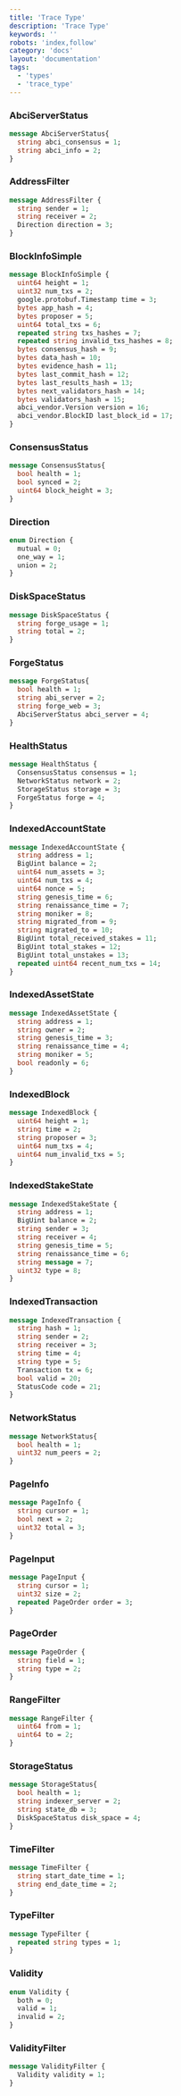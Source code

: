 ```yaml
---
title: 'Trace Type'
description: 'Trace Type'
keywords: ''
robots: 'index,follow'
category: 'docs'
layout: 'documentation'
tags:
  - 'types'
  - 'trace_type'
---
```



### AbciServerStatus

```protobuf
message AbciServerStatus{
  string abci_consensus = 1;
  string abci_info = 2;
}
```

### AddressFilter

```protobuf
message AddressFilter {
  string sender = 1;
  string receiver = 2;
  Direction direction = 3;
}
```

### BlockInfoSimple

```protobuf
message BlockInfoSimple {
  uint64 height = 1;
  uint32 num_txs = 2;
  google.protobuf.Timestamp time = 3;
  bytes app_hash = 4;
  bytes proposer = 5;
  uint64 total_txs = 6;
  repeated string txs_hashes = 7;
  repeated string invalid_txs_hashes = 8;
  bytes consensus_hash = 9;
  bytes data_hash = 10;
  bytes evidence_hash = 11;
  bytes last_commit_hash = 12;
  bytes last_results_hash = 13;
  bytes next_validators_hash = 14;
  bytes validators_hash = 15;
  abci_vendor.Version version = 16;
  abci_vendor.BlockID last_block_id = 17;
}
```

### ConsensusStatus

```protobuf
message ConsensusStatus{
  bool health = 1;
  bool synced = 2;
  uint64 block_height = 3;
}
```

### Direction

```protobuf
enum Direction {
  mutual = 0;
  one_way = 1;
  union = 2;
}
```

### DiskSpaceStatus

```protobuf
message DiskSpaceStatus {
  string forge_usage = 1;
  string total = 2;
}
```

### ForgeStatus

```protobuf
message ForgeStatus{
  bool health = 1;
  string abi_server = 2;
  string forge_web = 3;
  AbciServerStatus abci_server = 4;
}
```

### HealthStatus

```protobuf
message HealthStatus {
  ConsensusStatus consensus = 1;
  NetworkStatus network = 2;
  StorageStatus storage = 3;
  ForgeStatus forge = 4;
}
```

### IndexedAccountState

```protobuf
message IndexedAccountState {
  string address = 1;
  BigUint balance = 2;
  uint64 num_assets = 3;
  uint64 num_txs = 4;
  uint64 nonce = 5;
  string genesis_time = 6;
  string renaissance_time = 7;
  string moniker = 8;
  string migrated_from = 9;
  string migrated_to = 10;
  BigUint total_received_stakes = 11;
  BigUint total_stakes = 12;
  BigUint total_unstakes = 13;
  repeated uint64 recent_num_txs = 14;
}
```

### IndexedAssetState

```protobuf
message IndexedAssetState {
  string address = 1;
  string owner = 2;
  string genesis_time = 3;
  string renaissance_time = 4;
  string moniker = 5;
  bool readonly = 6;
}
```

### IndexedBlock

```protobuf
message IndexedBlock {
  uint64 height = 1;
  string time = 2;
  string proposer = 3;
  uint64 num_txs = 4;
  uint64 num_invalid_txs = 5;
}
```

### IndexedStakeState

```protobuf
message IndexedStakeState {
  string address = 1;
  BigUint balance = 2;
  string sender = 3;
  string receiver = 4;
  string genesis_time = 5;
  string renaissance_time = 6;
  string message = 7;
  uint32 type = 8;
}
```

### IndexedTransaction

```protobuf
message IndexedTransaction {
  string hash = 1;
  string sender = 2;
  string receiver = 3;
  string time = 4;
  string type = 5;
  Transaction tx = 6;
  bool valid = 20;
  StatusCode code = 21;
}
```

### NetworkStatus

```protobuf
message NetworkStatus{
  bool health = 1;
  uint32 num_peers = 2;
}
```

### PageInfo

```protobuf
message PageInfo {
  string cursor = 1;
  bool next = 2;
  uint32 total = 3;
}
```

### PageInput

```protobuf
message PageInput {
  string cursor = 1;
  uint32 size = 2;
  repeated PageOrder order = 3;
}
```

### PageOrder

```protobuf
message PageOrder {
  string field = 1;
  string type = 2;
}
```

### RangeFilter

```protobuf
message RangeFilter {
  uint64 from = 1;
  uint64 to = 2;
}
```

### StorageStatus

```protobuf
message StorageStatus{
  bool health = 1;
  string indexer_server = 2;
  string state_db = 3;
  DiskSpaceStatus disk_space = 4;
}
```

### TimeFilter

```protobuf
message TimeFilter {
  string start_date_time = 1;
  string end_date_time = 2;
}
```

### TypeFilter

```protobuf
message TypeFilter {
  repeated string types = 1;
}
```

### Validity

```protobuf
enum Validity {
  both = 0;
  valid = 1;
  invalid = 2;
}
```

### ValidityFilter

```protobuf
message ValidityFilter {
  Validity validity = 1;
}
```
